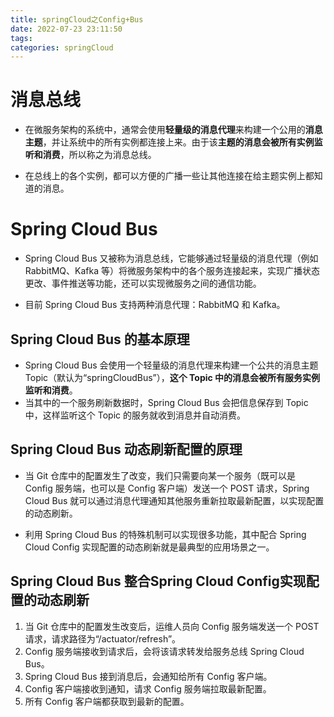 ```yaml
---
title: springCloud之Config+Bus
date: 2022-07-23 23:11:50
tags:
categories: springCloud
---
```


# 消息总线

- 在微服务架构的系统中，通常会使用**轻量级的消息代理**来构建一个公用的**消息主题**，并让系统中的所有实例都连接上来。由于该**主题的消息会被所有实例监听和消费**，所以称之为消息总线。

- 在总线上的各个实例，都可以方便的广播一些让其他连接在给主题实例上都知道的消息。

  

# Spring Cloud Bus 

- Spring Cloud Bus 又被称为消息总线，它能够通过轻量级的消息代理（例如 RabbitMQ、Kafka 等）将微服务架构中的各个服务连接起来，实现广播状态更改、事件推送等功能，还可以实现微服务之间的通信功能。

- 目前 Spring Cloud Bus 支持两种消息代理：RabbitMQ 和 Kafka。

## Spring Cloud Bus 的基本原理

- Spring Cloud Bus 会使用一个轻量级的消息代理来构建一个公共的消息主题 Topic（默认为“springCloudBus”），**这个 Topic 中的消息会被所有服务实例监听和消费**。
- 当其中的一个服务刷新数据时，Spring Cloud Bus 会把信息保存到 Topic 中，这样监听这个 Topic 的服务就收到消息并自动消费。



## Spring Cloud Bus 动态刷新配置的原理

- 当 Git 仓库中的配置发生了改变，我们只需要向某一个服务（既可以是 Config 服务端，也可以是 Config 客户端）发送一个 POST 请求，Spring Cloud Bus 就可以通过消息代理通知其他服务重新拉取最新配置，以实现配置的动态刷新。

- 利用 Spring Cloud Bus 的特殊机制可以实现很多功能，其中配合 Spring Cloud Config 实现配置的动态刷新就是最典型的应用场景之一。



## Spring Cloud Bus 整合Spring Cloud Config实现配置的动态刷新

1. 当 Git 仓库中的配置发生改变后，运维人员向 Config 服务端发送一个 POST 请求，请求路径为“/actuator/refresh”。
2. Config 服务端接收到请求后，会将该请求转发给服务总线 Spring Cloud Bus。
3. Spring Cloud Bus 接到消息后，会通知给所有 Config 客户端。
4. Config 客户端接收到通知，请求 Config 服务端拉取最新配置。
5. 所有 Config 客户端都获取到最新的配置。
